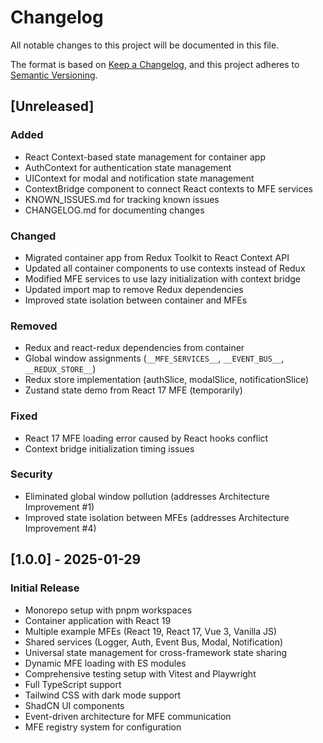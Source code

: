 # Changelog

All notable changes to this project will be documented in this file.

The format is based on [Keep a Changelog](https://keepachangelog.com/en/1.0.0/),
and this project adheres to [Semantic Versioning](https://semver.org/spec/v2.0.0.html).

## [Unreleased]

### Added
- React Context-based state management for container app
- AuthContext for authentication state management
- UIContext for modal and notification state management
- ContextBridge component to connect React contexts to MFE services
- KNOWN_ISSUES.md for tracking known issues
- CHANGELOG.md for documenting changes

### Changed
- Migrated container app from Redux Toolkit to React Context API
- Updated all container components to use contexts instead of Redux
- Modified MFE services to use lazy initialization with context bridge
- Updated import map to remove Redux dependencies
- Improved state isolation between container and MFEs

### Removed
- Redux and react-redux dependencies from container
- Global window assignments (`__MFE_SERVICES__`, `__EVENT_BUS__`, `__REDUX_STORE__`)
- Redux store implementation (authSlice, modalSlice, notificationSlice)
- Zustand state demo from React 17 MFE (temporarily)

### Fixed
- React 17 MFE loading error caused by React hooks conflict
- Context bridge initialization timing issues

### Security
- Eliminated global window pollution (addresses Architecture Improvement #1)
- Improved state isolation between MFEs (addresses Architecture Improvement #4)

## [1.0.0] - 2025-01-29

### Initial Release
- Monorepo setup with pnpm workspaces
- Container application with React 19
- Multiple example MFEs (React 19, React 17, Vue 3, Vanilla JS)
- Shared services (Logger, Auth, Event Bus, Modal, Notification)
- Universal state management for cross-framework state sharing
- Dynamic MFE loading with ES modules
- Comprehensive testing setup with Vitest and Playwright
- Full TypeScript support
- Tailwind CSS with dark mode support
- ShadCN UI components
- Event-driven architecture for MFE communication
- MFE registry system for configuration